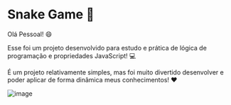 # Snake Game :snake:

Olá Pessoal! :smile:

Esse foi um projeto desenvolvido para estudo e prática de lógica de programação e propriedades JavaScript! :computer:

É um projeto relativamente simples, mas foi muito divertido desenvolver e poder aplicar de forma dinâmica meus conhecimentos! :heart: 

![image](https://user-images.githubusercontent.com/86531281/131420563-03928ae4-0cf9-480d-a164-cc65113f4ace.png)

